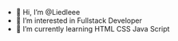 - 👋 Hi, I’m @Liedleee
- 👀 I’m interested in Fullstack Developer
- 🌱 I’m currently learning HTML CSS Java Script


<!---
Liedleee/Liedleee is a ✨ special ✨ repository because its `README.md` (this file) appears on your GitHub profile.
You can click the Preview link to take a look at your changes.
--->
